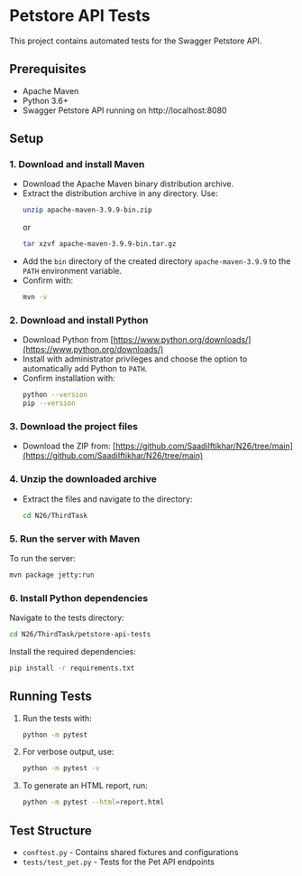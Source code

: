 # Petstore API Tests

This project contains automated tests for the Swagger Petstore API.

## Prerequisites

- Apache Maven
- Python 3.6+
- Swagger Petstore API running on http://localhost:8080

## Setup

### 1. Download and install Maven

- Download the Apache Maven binary distribution archive.
- Extract the distribution archive in any directory. Use:
  ```bash
  unzip apache-maven-3.9.9-bin.zip
  ```
  or
  ```bash
  tar xzvf apache-maven-3.9.9-bin.tar.gz
  ```
- Add the `bin` directory of the created directory `apache-maven-3.9.9` to the `PATH` environment variable.
- Confirm with:
  ```bash
  mvn -v
  ```

### 2. Download and install Python

- Download Python from [https://www.python.org/downloads/](https://www.python.org/downloads/)
- Install with administrator privileges and choose the option to automatically add Python to `PATH`.
- Confirm installation with:
  ```bash
  python --version
  pip --version
  ```

### 3. Download the project files

- Download the ZIP from: [https://github.com/SaadiIftikhar/N26/tree/main](https://github.com/SaadiIftikhar/N26/tree/main)

### 4. Unzip the downloaded archive

- Extract the files and navigate to the directory:
  ```bash
  cd N26/ThirdTask
  ```

### 5. Run the server with Maven

To run the server:
```bash
mvn package jetty:run
```

### 6. Install Python dependencies

Navigate to the tests directory:
```bash
cd N26/ThirdTask/petstore-api-tests
```

Install the required dependencies:
```bash
pip install -r requirements.txt
```

## Running Tests

1. Run the tests with:
   ```bash
   python -m pytest
   ```

2. For verbose output, use:
   ```bash
   python -m pytest -v
   ```

3. To generate an HTML report, run:
   ```bash
   python -m pytest --html=report.html
   ```

## Test Structure

- `conftest.py` - Contains shared fixtures and configurations
- `tests/test_pet.py` - Tests for the Pet API endpoints